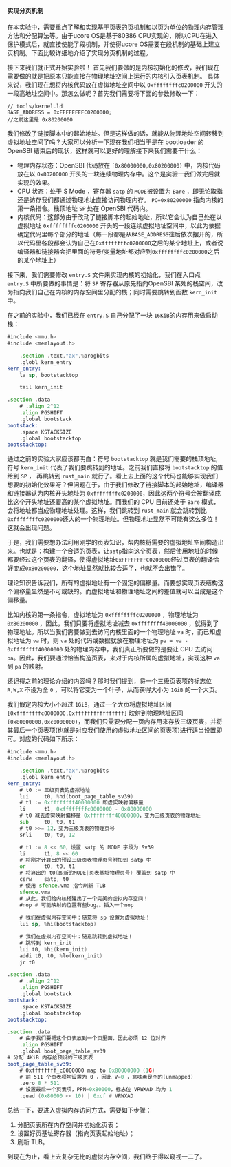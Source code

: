 #### 实现分页机制
在本实验中，需要重点了解和实现基于页表的页机制和以页为单位的物理内存管理方法和分配算法等。由于ucore OS是基于80386 CPU实现的，所以CPU在进入保护模式后，就直接使能了段机制，并使得ucore OS需要在段机制的基础上建立页机制。下面比较详细地介绍了实现分页机制的过程。

接下来我们就正式开始实验啦！
首先我们要做的是内核初始化的修改，我们现在需要做的就是把原本只能直接在物理地址空间上运行的内核引入页表机制。
具体来说，我们现在想将内核代码放在虚拟地址空间中以 `0xffffffffc0200000` 开头的一段高地址空间中。那怎么做呢？首先我们需要将下面的参数修改一下：

    // tools/kernel.ld
    BASE_ADDRESS = 0xFFFFFFFFC0200000;
    //之前这里是 0x80200000

我们修改了链接脚本中的起始地址。但是这样做的话，就能从物理地址空间转移到虚拟地址空间了吗？大家可以分析一下现在我们相当于是在 bootloader 的 OpenSBI 结束后的现状，这样就可以更好的理解接下来我们需要干什么：

- 物理内存状态：OpenSBI 代码放在 `[0x80000000,0x80200000)` 中，内核代码放在以 `0x80200000` 开头的一块连续物理内存中。这个是实验一我们做完后就实现的效果。
- CPU 状态：处于 S Mode ，寄存器 `satp` 的 `MODE`被设置为 `Bare` ，即无论取指还是访存我们都通过物理地址直接访问物理内存。 `PC=0x80200000` 指向内核的第一条指令。栈顶地址 `SP` 处在 OpenSBI 代码内。
- 内核代码：这部分由于改动了链接脚本的起始地址，所以它会认为自己处在以虚拟地址 ``0xffffffffc0200000`` 开头的一段连续虚拟地址空间中，以此为依据确定代码里每个部分的地址（每一段都是从`BASE_ADDRESS`往后依次摆开的，所以代码里各段都会认为自己在`0xffffffffc0200000`之后的某个地址上，或者说编译器和链接器会把里面的符号/变量地址都对应到`0xffffffffc0200000`之后的某个地址上）

接下来，我们需要修改 ``entry.S`` 文件来实现内核的初始化，我们在入口点 ``entry.S`` 中所要做的事情是：将 `SP` 寄存器从原先指向OpenSBI 某处的栈空间，改为指向我们自己在内核的内存空间里分配的栈；同时需要跳转到函数 `kern_init` 中。

在之前的实验中，我们已经在 `entry.S` 自己分配了一块 `16KiB`的内存用来做启动栈：

```asm
#include <mmu.h>
#include <memlayout.h>

    .section .text,"ax",%progbits
    .globl kern_entry
kern_entry:
    la sp, bootstacktop

    tail kern_init

.section .data
    # .align 2^12
    .align PGSHIFT
    .global bootstack
bootstack:
    .space KSTACKSIZE
    .global bootstacktop
bootstacktop:
```

通过之前的实验大家应该都明白：符号 `bootstacktop` 就是我们需要的栈顶地址, 符号 `kern_init` 代表了我们要跳转到的地址。之前我们直接将 `bootstacktop` 的值给到 `SP` ， 再跳转到 `rust_main` 就行了。看上去上面的这个代码也能够实现我们想要的初始化效果呀？但问题在于，由于我们修改了链接脚本的起始地址，编译器和链接器认为内核开头地址为 ``0xffffffffc0200000``，因此这两个符号会被翻译成比这个开头地址还要高的某个虚拟地址。而我们的 CPU 目前还处于 `Bare` 模式，会将地址都当成物理地址处理。这样，我们跳转到 `rust_main` 就会跳转到比`0xffffffffc0200000`还大的一个物理地址。但物理地址显然不可能有这么多位！这就会出现问题。

于是，我们需要想办法利用刚学的页表知识，帮内核将需要的虚拟地址空间构造出来。也就是：构建一个合适的页表，让`satp`指向这个页表，然后使用地址的时候都要经过这个页表的翻译，使得虚拟地址`0xFFFFFFFFC0200000`经过页表的翻译恰好变成`0x80200000`，这个地址显然就比较合适了，也就不会出错了。

理论知识告诉我们，所有的虚拟地址有一个固定的偏移量。而要想实现页表结构这个偏移量显然是不可或缺的。而虚拟地址和物理地址之间的差值就可以当成是这个偏移量。

比如内核的第一条指令，虚拟地址为 `0xffffffffc0200000` ，物理地址为 `0x80200000` ，因此，我们只要将虚拟地址减去 `0xffffffff40000000` ，就得到了物理地址。所以当我们需要做到去访问内核里面的一个物理地址 `va` 时，而已知虚拟地址为 `va` 时，则 `va` 处的代码或数据就放在物理地址为 `pa = va - 0xffffffff40000000` 处的物理内存中，我们真正所要做的是要让 CPU 去访问 `pa`。因此，我们要通过恰当构造页表，来对于内核所属的虚拟地址，实现这种 `va` 到 `pa` 的映射。

还记得之前的理论介绍的内容吗？那时我们提到，将一个三级页表项的标志位 `R,W,X` 不设为全 `0` ，可以将它变为一个叶子，从而获得大小为 `1GiB` 的一个大页。

我们假定内核大小不超过 `1GiB`，通过一个大页将虚拟地址区间`[0xffffffffc0000000,0xffffffffffffffff]` 映射到物理地址区间 `[0x80000000,0xc0000000)`，而我们只需要分配一页内存用来存放三级页表，并将其最后一个页表项(也就是对应我们使用的虚拟地址区间的页表项)进行适当设置即可。对应的代码如下所示：

```asm
#include <mmu.h>
#include <memlayout.h>

    .section .text,"ax",%progbits
    .globl kern_entry
kern_entry:
    # t0 := 三级页表的虚拟地址
    lui     t0, %hi(boot_page_table_sv39)
    # t1 := 0xffffffff40000000 即虚实映射偏移量
    li      t1, 0xffffffffc0000000 - 0x80000000
    # t0 减去虚实映射偏移量 0xffffffff40000000，变为三级页表的物理地址
    sub     t0, t0, t1
    # t0 >>= 12，变为三级页表的物理页号
    srli    t0, t0, 12

    # t1 := 8 << 60，设置 satp 的 MODE 字段为 Sv39
    li      t1, 8 << 60
    # 将刚才计算出的预设三级页表物理页号附加到 satp 中
    or      t0, t0, t1
    # 将算出的 t0(即新的MODE|页表基址物理页号) 覆盖到 satp 中
    csrw    satp, t0
    # 使用 sfence.vma 指令刷新 TLB
    sfence.vma
    # 从此，我们给内核搭建出了一个完美的虚拟内存空间！
    #nop # 可能映射的位置有些bug。。插入一个nop
    
    # 我们在虚拟内存空间中：随意将 sp 设置为虚拟地址！
    lui sp, %hi(bootstacktop)

    # 我们在虚拟内存空间中：随意跳转到虚拟地址！
    # 跳转到 kern_init
    lui t0, %hi(kern_init)
    addi t0, t0, %lo(kern_init)
    jr t0

.section .data
    # .align 2^12
    .align PGSHIFT
    .global bootstack
bootstack:
    .space KSTACKSIZE
    .global bootstacktop
bootstacktop:

.section .data
    # 由于我们要把这个页表放到一个页里面，因此必须 12 位对齐
    .align PGSHIFT
    .global boot_page_table_sv39
# 分配 4KiB 内存给预设的三级页表
boot_page_table_sv39:
    # 0xffffffff_c0000000 map to 0x80000000 (1G)
    # 前 511 个页表项均设置为 0 ，因此 V=0 ，意味着是空的(unmapped)
    .zero 8 * 511
    # 设置最后一个页表项，PPN=0x80000，标志位 VRWXAD 均为 1
    .quad (0x80000 << 10) | 0xcf # VRWXAD
```

总结一下，要进入虚拟内存访问方式，需要如下步骤：

1. 分配页表所在内存空间并初始化页表；
2. 设置好页基址寄存器（指向页表起始地址）；
3. 刷新 TLB。

到现在为止，看上去复杂无比的虚拟内存空间，我们终于得以窥视一二了。
